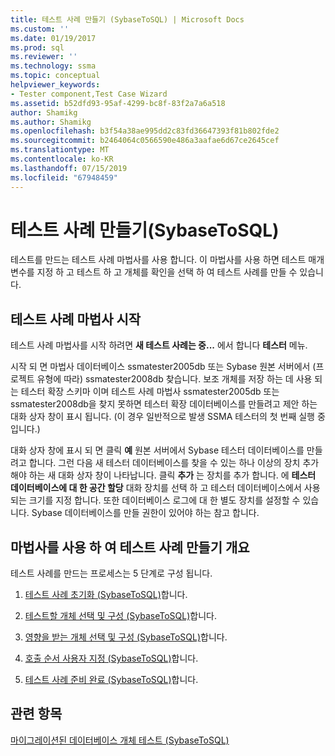 ```yaml
---
title: 테스트 사례 만들기 (SybaseToSQL) | Microsoft Docs
ms.custom: ''
ms.date: 01/19/2017
ms.prod: sql
ms.reviewer: ''
ms.technology: ssma
ms.topic: conceptual
helpviewer_keywords:
- Tester component,Test Case Wizard
ms.assetid: b52dfd93-95af-4299-bc8f-83f2a7a6a518
author: Shamikg
ms.author: Shamikg
ms.openlocfilehash: b3f54a38ae995dd2c83fd36647393f81b802fde2
ms.sourcegitcommit: b2464064c0566590e486a3aafae6d67ce2645cef
ms.translationtype: MT
ms.contentlocale: ko-KR
ms.lasthandoff: 07/15/2019
ms.locfileid: "67948459"
---
```

# <a name="creating-test-cases-sybasetosql"></a>테스트 사례 만들기(SybaseToSQL)
테스트를 만드는 테스트 사례 마법사를 사용 합니다. 이 마법사를 사용 하면 테스트 매개 변수를 지정 하 고 테스트 하 고 개체를 확인을 선택 하 여 테스트 사례를 만들 수 있습니다.  
  
## <a name="starting-the-test-case-wizard"></a>테스트 사례 마법사 시작  
테스트 사례 마법사를 시작 하려면 **새 테스트 사례는 중...**  에서 합니다 **테스터** 메뉴.  
  
시작 되 면 마법사 데이터베이스 ssmatester2005db 또는 Sybase 원본 서버에서 (프로젝트 유형에 따라) ssmatester2008db 찾습니다. 보조 개체를 저장 하는 데 사용 되는 테스터 확장 스키마 이며 테스트 사례 마법사 ssmatester2005db 또는 ssmatester2008db을 찾지 못하면 테스터 확장 데이터베이스를 만들려고 제안 하는 대화 상자 창이 표시 됩니다. (이 경우 일반적으로 발생 SSMA 테스터의 첫 번째 실행 중입니다.)  
  
대화 상자 창에 표시 되 면 클릭 **예** 원본 서버에서 Sybase 테스터 데이터베이스를 만들려고 합니다. 그런 다음 새 테스터 데이터베이스를 찾을 수 있는 하나 이상의 장치 추가 해야 하는 새 대화 상자 창이 나타납니다. 클릭 **추가** 는 장치를 추가 합니다. 에 **테스터 데이터베이스에 대 한 공간 할당** 대화 장치를 선택 하 고 테스터 데이터베이스에서 사용 되는 크기를 지정 합니다. 또한 데이터베이스 로그에 대 한 별도 장치를 설정할 수 있습니다. Sybase 데이터베이스를 만들 권한이 있어야 하는 참고 합니다.  
  
## <a name="overview-of-creating-test-cases-using-the-wizard"></a>마법사를 사용 하 여 테스트 사례 만들기 개요  
테스트 사례를 만드는 프로세스는 5 단계로 구성 됩니다.  
  
1.  [테스트 사례 초기화 &#40;SybaseToSQL&#41;](../../ssma/sybase/initializing-test-cases-sybasetosql.md)합니다.  
  
2.  [테스트할 개체 선택 및 구성 &#40;SybaseToSQL&#41;](../../ssma/sybase/selecting-and-configuring-objects-to-test-sybasetosql.md)합니다.  
  
3.  [영향을 받는 개체 선택 및 구성 &#40;SybaseToSQL&#41;](../../ssma/sybase/selecting-and-configuring-affected-objects-sybasetosql.md)합니다.  
  
4.  [호출 순서 사용자 지정 &#40;SybaseToSQL&#41;](../../ssma/sybase/customizing-calls-order-sybasetosql.md)합니다.  
  
5.  [테스트 사례 준비 완료 &#40;SybaseToSQL&#41;](../../ssma/sybase/finishing-test-case-preparation-sybasetosql.md)합니다.  
  
## <a name="see-also"></a>관련 항목  
[마이그레이션된 데이터베이스 개체 테스트 &#40;SybaseToSQL&#41;](../../ssma/sybase/testing-migrated-database-objects-sybasetosql.md)  
  

